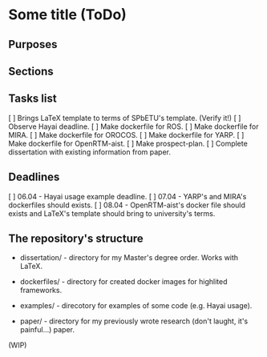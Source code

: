 # Some title (ToDo)

## Purposes

## Sections

## Tasks list

[ ] Brings LaTeX template to terms of SPbETU's template. (Verify it!)
[ ] Observe Hayai deadline.
[ ] Make dockerfile for ROS.
[ ] Make dockerfile for MIRA.
[ ] Make dockerfile for OROCOS.
[ ] Make dockerfile for YARP.
[ ] Make dockerfile for OpenRTM-aist.
[ ] Make prospect-plan.
[ ] Complete dissertation with existing information from paper.

## Deadlines

[ ] 06.04 - Hayai usage example deadline.
[ ] 07.04 - YARP's and MIRA's dockerfiles should exists.
[ ] 08.04 - OpenRTM-aist's docker file should exists and LaTeX's template should bring to university's terms.

## The repository's structure

- dissertation/ - directory for my Master's degree order. Works with LaTeX.

- dockerfiles/  - directory for created docker images for highlited frameworks.

- examples/ - direcotory for examples of some code (e.g. Hayai usage).

- paper/ - directory for my previously wrote research (don't laught, it's painful...) paper.

(WIP)
